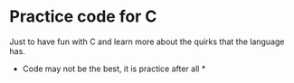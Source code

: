 # Practice code for C
Just to have fun with C and learn more about the quirks that the language has.

* Code may not be the best, it is practice after all *
